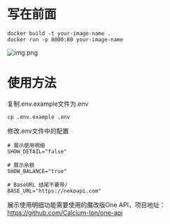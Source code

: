 # 写在前面
```
docker build -t your-image-name .
docker run -p 8000:80 your-image-name
```

![img.png](img.png)

# 使用方法
复制.env.example文件为.env
```
cp .env.example .env
```
修改.env文件中的配置
```
# 展示使用明细
SHOW_DETAIL="false"

# 展示余额
SHOW_BALANCE="true"

# BaseURL 结尾不要带/
BASE_URL="https://nekoapi.com"
```

展示使用明细功能需要使用的魔改版One API，项目地址：https://github.com/Calcium-Ion/one-api

